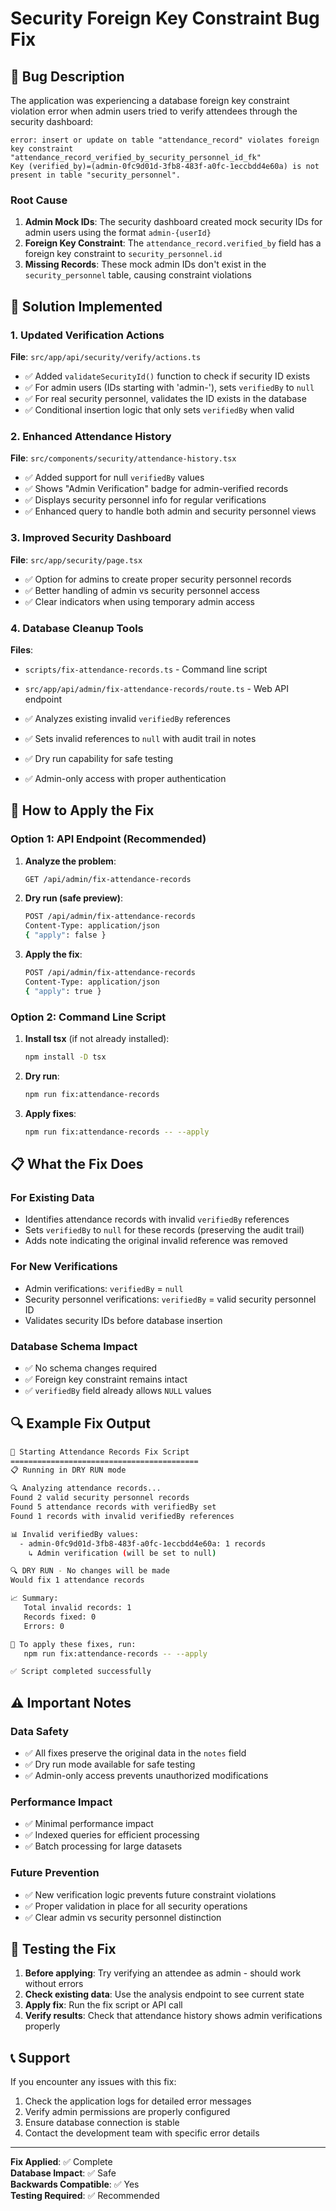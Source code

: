 # Security Foreign Key Constraint Bug Fix

## 🐛 **Bug Description**

The application was experiencing a database foreign key constraint violation error when admin users tried to verify attendees through the security dashboard:

```
error: insert or update on table "attendance_record" violates foreign key constraint "attendance_record_verified_by_security_personnel_id_fk"
Key (verified_by)=(admin-0fc9d01d-3fb8-483f-a0fc-1eccbdd4e60a) is not present in table "security_personnel".
```

### **Root Cause**

1. **Admin Mock IDs**: The security dashboard created mock security IDs for admin users using the format `admin-{userId}`
2. **Foreign Key Constraint**: The `attendance_record.verified_by` field has a foreign key constraint to `security_personnel.id`
3. **Missing Records**: These mock admin IDs don't exist in the `security_personnel` table, causing constraint violations

## 🔧 **Solution Implemented**

### **1. Updated Verification Actions**

**File**: `src/app/api/security/verify/actions.ts`

- ✅ Added `validateSecurityId()` function to check if security ID exists
- ✅ For admin users (IDs starting with 'admin-'), sets `verifiedBy` to `null`
- ✅ For real security personnel, validates the ID exists in the database
- ✅ Conditional insertion logic that only sets `verifiedBy` when valid

### **2. Enhanced Attendance History**

**File**: `src/components/security/attendance-history.tsx`

- ✅ Added support for null `verifiedBy` values
- ✅ Shows "Admin Verification" badge for admin-verified records
- ✅ Displays security personnel info for regular verifications
- ✅ Enhanced query to handle both admin and security personnel views

### **3. Improved Security Dashboard**

**File**: `src/app/security/page.tsx`

- ✅ Option for admins to create proper security personnel records
- ✅ Better handling of admin vs security personnel access
- ✅ Clear indicators when using temporary admin access

### **4. Database Cleanup Tools**

**Files**: 
- `scripts/fix-attendance-records.ts` - Command line script
- `src/app/api/admin/fix-attendance-records/route.ts` - Web API endpoint

- ✅ Analyzes existing invalid `verifiedBy` references
- ✅ Sets invalid references to `null` with audit trail in notes
- ✅ Dry run capability for safe testing
- ✅ Admin-only access with proper authentication

## 🚀 **How to Apply the Fix**

### **Option 1: API Endpoint (Recommended)**

1. **Analyze the problem**:
   ```bash
   GET /api/admin/fix-attendance-records
   ```

2. **Dry run (safe preview)**:
   ```bash
   POST /api/admin/fix-attendance-records
   Content-Type: application/json
   { "apply": false }
   ```

3. **Apply the fix**:
   ```bash
   POST /api/admin/fix-attendance-records
   Content-Type: application/json
   { "apply": true }
   ```

### **Option 2: Command Line Script**

1. **Install tsx** (if not already installed):
   ```bash
   npm install -D tsx
   ```

2. **Dry run**:
   ```bash
   npm run fix:attendance-records
   ```

3. **Apply fixes**:
   ```bash
   npm run fix:attendance-records -- --apply
   ```

## 📋 **What the Fix Does**

### **For Existing Data**
- Identifies attendance records with invalid `verifiedBy` references
- Sets `verifiedBy` to `null` for these records (preserving the audit trail)
- Adds note indicating the original invalid reference was removed

### **For New Verifications**
- Admin verifications: `verifiedBy` = `null`
- Security personnel verifications: `verifiedBy` = valid security personnel ID
- Validates security IDs before database insertion

### **Database Schema Impact**
- ✅ No schema changes required
- ✅ Foreign key constraint remains intact
- ✅ `verifiedBy` field already allows `NULL` values

## 🔍 **Example Fix Output**

```bash
🚀 Starting Attendance Records Fix Script
==========================================
📋 Running in DRY RUN mode

🔍 Analyzing attendance records...
Found 2 valid security personnel records
Found 5 attendance records with verifiedBy set
Found 1 records with invalid verifiedBy references

📊 Invalid verifiedBy values:
  - admin-0fc9d01d-3fb8-483f-a0fc-1eccbdd4e60a: 1 records
    ↳ Admin verification (will be set to null)

🔍 DRY RUN - No changes will be made
Would fix 1 attendance records

📈 Summary:
   Total invalid records: 1
   Records fixed: 0
   Errors: 0

🔧 To apply these fixes, run:
   npm run fix:attendance-records -- --apply

✅ Script completed successfully
```

## ⚠️ **Important Notes**

### **Data Safety**
- ✅ All fixes preserve the original data in the `notes` field
- ✅ Dry run mode available for safe testing
- ✅ Admin-only access prevents unauthorized modifications

### **Performance Impact**
- ✅ Minimal performance impact
- ✅ Indexed queries for efficient processing
- ✅ Batch processing for large datasets

### **Future Prevention**
- ✅ New verification logic prevents future constraint violations
- ✅ Proper validation in place for all security operations
- ✅ Clear admin vs security personnel distinction

## 🧪 **Testing the Fix**

1. **Before applying**: Try verifying an attendee as admin - should work without errors
2. **Check existing data**: Use the analysis endpoint to see current state
3. **Apply fix**: Run the fix script or API call
4. **Verify results**: Check that attendance history shows admin verifications properly

## 📞 **Support**

If you encounter any issues with this fix:

1. Check the application logs for detailed error messages
2. Verify admin permissions are properly configured
3. Ensure database connection is stable
4. Contact the development team with specific error details

---

**Fix Applied**: ✅ Complete  
**Database Impact**: ✅ Safe  
**Backwards Compatible**: ✅ Yes  
**Testing Required**: ✅ Recommended 